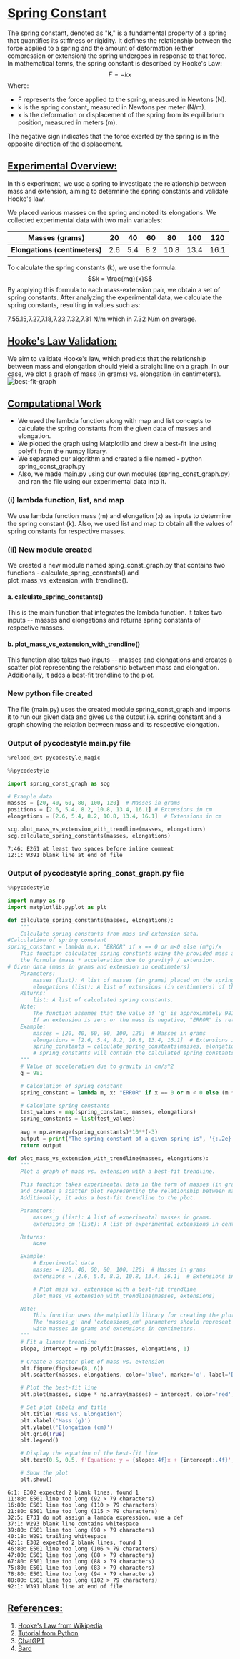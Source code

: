 # <ins>**Spring Constant**</ins>
The spring constant, denoted as "**k**," is a fundamental property of a spring that quantifies its stiffness or rigidity. It defines the relationship between the force applied to a spring and the amount of deformation (either compression or extension) the spring undergoes in response to that force. In mathematical terms, the spring constant is described by Hooke's Law:
$$F = -kx$$
Where:
- F represents the force applied to the spring, measured in Newtons (N).
- k is the spring constant, measured in Newtons per meter (N/m).
- x is the deformation or displacement of the spring from its equilibrium position, measured in meters (m).

The negative sign indicates that the force exerted by the spring is in the opposite direction of the displacement.

## <ins>Experimental Overview:</ins>
In this experiment, we use a spring to investigate the relationship between mass and extension, aiming to determine the spring constants and validate Hooke's law.

We placed various masses on the spring and noted its elongations. We collected experimental data with two main variables:

| **Masses (grams)**             | 20   | 40  | 60  | 80    | 100  | 120  |
|--------------------------------|------|-----|-----|-------|------|------|
| **Elongations (centimeters)**  | 2.6  | 5.4 | 8.2 | 10.8  | 13.4 | 16.1 |

To calculate the spring constants (k), we use the formula:
$$k = \frac{mg}{x}$$
By applying this formula to each mass-extension pair, we obtain a set of spring constants.
​After analyzing the experimental data, we calculate the spring constants, resulting in values such as:

7.55.15,7.27,7.18,7.23,7.32,7.31 N/m which in 7.32 N/m on average.

## <ins>Hooke's Law Validation:</ins>

We aim to validate Hooke's law, which predicts that the relationship between mass and elongation should yield a straight line on a graph. In our case, we plot a graph of mass (in grams) vs. elongation (in centimeters).
![best-fit-graph](https://github.com/s4il3sh/23-Homework3G3/assets/144289804/b1679bd9-b539-4450-a299-54aed1d31e3a)

## <ins>Computational Work</ins>
- We used the lambda function along with map and list concepts to calculate the spring constants from the given data of masses and elongation.
- We plotted the graph using Matplotlib and drew a best-fit line using polyfit from the numpy library.
- We separated our algorithm and created a file named - python spring_const_graph.py
- Also, we made main.py using our own modules (spring_const_graph.py) and ran the file using our experimental data into it.

### (i) lambda function, list, and map
We use lambda function mass (m) and elongation (x) as inputs to determine the spring constant (k). Also, we used list and map to obtain all the values of spring constants for respective masses.

### (ii) New module created
We created a new module named sping_const_graph.py that contains two functions - calculate_spring_constants() and plot_mass_vs_extension_with_trendline(). 

#### a. calculate_spring_constants()
This is the main function that integrates the lambda function. It takes two inputs -- masses and elongations and returns spring constants of respective masses.

#### b. plot_mass_vs_extension_with_trendline()
This function also takes two inputs -- masses and elongations and creates a scatter plot representing the relationship between mass and elongation. Additionally, it adds a best-fit trendline to the plot.

### New python file created
The file (main.py) uses the created module spring_const_graph and imports it to run our given data and gives us the output i.e. spring constant and a graph showing the relation between mass and its respective elongation.

### Output of pycodestyle main.py file
```python
%reload_ext pycodestyle_magic
```


```python
%%pycodestyle

import spring_const_graph as scg

# Example data
masses = [20, 40, 60, 80, 100, 120]  # Masses in grams
positions = [2.6, 5.4, 8.2, 10.8, 13.4, 16.1] # Extensions in cm
elongations = [2.6, 5.4, 8.2, 10.8, 13.4, 16.1]  # Extensions in cm

scg.plot_mass_vs_extension_with_trendline(masses, elongations)
scg.calculate_spring_constants(masses, elongations)
```

    7:46: E261 at least two spaces before inline comment
    12:1: W391 blank line at end of file

### Output of pycodestyle spring_const_graph.py file
```python
%%pycodestyle

import numpy as np
import matplotlib.pyplot as plt

def calculate_spring_constants(masses, elongations):
    """
    Calculate spring constants from mass and extension data.
#Calculation of spring constant
spring_constant = lambda m,x: "ERROR" if x == 0 or m<0 else (m*g)/x
    This function calculates spring constants using the provided mass and extension data and
    the formula (mass * acceleration due to gravity) / extension.
# Given data (mass in grams and extension in centimeters)
    Parameters:
        masses (list): A list of masses (in grams) placed on the spring.
        elongations (list): A list of extensions (in centimeters) of the spring from its equilibrium position.
    Returns:
        list: A list of calculated spring constants.
    Note:
        The function assumes that the value of 'g' is approximately 981 cm/s^2.
        If an extension is zero or the mass is negative, "ERROR" is returned for the corresponding spring constant.
    Example:
        masses = [20, 40, 60, 80, 100, 120]  # Masses in grams
        elongations = [2.6, 5.4, 8.2, 10.8, 13.4, 16.1]  # Extensions in cm
        spring_constants = calculate_spring_constants(masses, elongations)
        # spring_constants will contain the calculated spring constants.
    """
    # Value of acceleration due to gravity in cm/s^2
    g = 981

    # Calculation of spring constant
    spring_constant = lambda m, x: "ERROR" if x == 0 or m < 0 else (m * g) / x

    # Calculate spring constants
    test_values = map(spring_constant, masses, elongations)
    spring_constants = list(test_values)
    
    avg = np.average(spring_constants)*10**(-3)
    output = print("The spring constant of a given spring is", '{:.2e}'.format(float(avg)), "N/m")
    return output 

def plot_mass_vs_extension_with_trendline(masses, elongations):
    """
    Plot a graph of mass vs. extension with a best-fit trendline.

    This function takes experimental data in the form of masses (in grams) and extensions (in centimeters)
    and creates a scatter plot representing the relationship between mass and extension.
    Additionally, it adds a best-fit trendline to the plot.

    Parameters:
        masses_g (list): A list of experimental masses in grams.
        extensions_cm (list): A list of experimental extensions in centimeters.

    Returns:
        None

    Example:
        # Experimental data
        masses = [20, 40, 60, 80, 100, 120]  # Masses in grams
        extensions = [2.6, 5.4, 8.2, 10.8, 13.4, 16.1]  # Extensions in cm

        # Plot mass vs. extension with a best-fit trendline
        plot_mass_vs_extension_with_trendline(masses, extensions)

    Note:
        This function uses the matplotlib library for creating the plot.
        The 'masses_g' and 'extensions_cm' parameters should represent experimental data
        with masses in grams and extensions in centimeters.
    """
    # Fit a linear trendline
    slope, intercept = np.polyfit(masses, elongations, 1)

    # Create a scatter plot of mass vs. extension
    plt.figure(figsize=(8, 6))
    plt.scatter(masses, elongations, color='blue', marker='o', label='Data Points')

    # Plot the best-fit line
    plt.plot(masses, slope * np.array(masses) + intercept, color='red', label='Best-fit Line')

    # Set plot labels and title
    plt.title('Mass vs. Elongation')
    plt.xlabel('Mass (g)')
    plt.ylabel('Elongation (cm)')
    plt.grid(True)
    plt.legend()

    # Display the equation of the best-fit line
    plt.text(0.5, 0.5, f'Equation: y = {slope:.4f}x + {intercept:.4f}', transform=plt.gca().transAxes)

    # Show the plot
    plt.show()
```

    6:1: E302 expected 2 blank lines, found 1
    11:80: E501 line too long (92 > 79 characters)
    16:80: E501 line too long (110 > 79 characters)
    21:80: E501 line too long (115 > 79 characters)
    32:5: E731 do not assign a lambda expression, use a def
    37:1: W293 blank line contains whitespace
    39:80: E501 line too long (98 > 79 characters)
    40:18: W291 trailing whitespace
    42:1: E302 expected 2 blank lines, found 1
    46:80: E501 line too long (106 > 79 characters)
    47:80: E501 line too long (88 > 79 characters)
    67:80: E501 line too long (88 > 79 characters)
    75:80: E501 line too long (83 > 79 characters)
    78:80: E501 line too long (94 > 79 characters)
    88:80: E501 line too long (102 > 79 characters)
    92:1: W391 blank line at end of file
    
## <ins>References:</ins>
1. [Hooke's Law from Wikipedia](https://en.wikipedia.org/wiki/Hooke%27s_law)
2. [Tutorial from Python](https://docs.python.org/3/tutorial/)
3. [ChatGPT](https://chat.openai.com/)
4. [Bard](https://bard.google.com)
